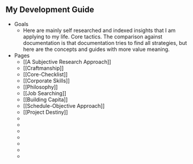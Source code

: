 ## My Development Guide
- Goals
	- Here are mainly self researched and indexed insights that I am applying to my life. Core tactics. The comparison against documentation is that documentation tries to find all strategies, but here are the concepts and guides with more value meaning.
- Pages
	- [[A Subjective Research Approach]]
	- [[Craftmanship]]
	- [[Core-Checklist]]
	- [[Corporate Skills]]
	- [[Philosophy]]
	- [[Job Searching]]
	- [[Building Capita]]
	- [[Schedule-Objective Approach]]
	- [[Project Destiny]]
	-
	-
	-
	-
	-
	-
	-